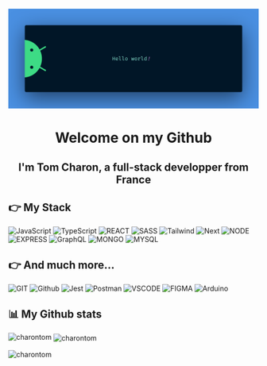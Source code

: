 ![banner](./bannerHello.png)

<h1 align="center">Welcome on my Github</h1> 
<h2 align="center">I'm Tom Charon, a full-stack developper from France</h2>

## 👉 My Stack

![JavaScript](https://img.shields.io/badge/JAVASCRIPT-%23FFac45.svg?&style=for-the-badge&logo=javascript&logoColor=white&color=yellow)
![TypeScript](https://img.shields.io/badge/TypeScript-007ACC?style=for-the-badge&logo=typescript&logoColor=white)
![REACT](https://img.shields.io/badge/React-005C84?style=for-the-badge&logo=react&logoColor=white)
![SASS](https://img.shields.io/badge/Sass-CC6699?style=for-the-badge&logo=sass&logoColor=white)
![Tailwind](https://img.shields.io/badge/Tailwind_CSS-38B2AC?style=for-the-badge&logo=tailwind-css&logoColor=white)
![Next](https://img.shields.io/badge/next%20js-000000?style=for-the-badge&logo=nextdotjs&logoColor=white)
![NODE](https://img.shields.io/badge/Node.js-43853D?style=for-the-badge&logo=node.js&logoColor=white)
![EXPRESS](https://img.shields.io/badge/Express.js-404D59?style=for-the-badge)
![GraphQL](https://img.shields.io/badge/GraphQl-E10098?style=for-the-badge&logo=graphql&logoColor=white)
![MONGO](https://img.shields.io/badge/MongoDB-4EA94B?style=for-the-badge&logo=mongodb&logoColor=white)
![MYSQL](https://img.shields.io/badge/MySQL-005C84?style=for-the-badge&logo=mysql&logoColor=white)

## 👉 And much more...

![GIT](https://img.shields.io/badge/GIT-E44C30?style=for-the-badge&logo=git&logoColor=white)
![Github](http://img.shields.io/badge/github-%231877F2.svg?&style=for-the-badge&logo=github&logoColor=white&color=black)
![Jest](https://img.shields.io/badge/Jest-323330?style=for-the-badge&logo=Jest&logoColor=white)
![Postman](https://img.shields.io/badge/Postman-FF6C37?style=for-the-badge&logo=Postman&logoColor=white)
![VSCODE](https://img.shields.io/badge/Visual_Studio_Code-0078D4?style=for-the-badge&logo=visual%20studio%20code&logoColor=white)
![FIGMA](https://img.shields.io/badge/figma-%23F24E1E.svg?style=for-the-badge&logo=figma&logoColor=white)
![Arduino](https://img.shields.io/badge/Arduino_IDE-00979D?style=for-the-badge&logo=arduino&logoColor=white)

## 📊 My Github stats

<p><img align="left" src="https://github-readme-stats.vercel.app/api/top-langs?username=charontom&show_icons=true&locale=en&layout=compact" alt="charontom" /></p>

<p>&nbsp;<img align="center" src="https://github-readme-stats.vercel.app/api?username=charontom&show_icons=true&locale=en" alt="charontom" /></p>

<p><img align="center" src="https://github-readme-streak-stats.herokuapp.com/?user=charontom&" alt="charontom" /></p>
